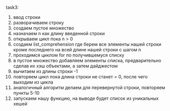task3:
1. ввод строки
2. разворачиваем строку
3. создаем пустое множество
4. назначаем n как длину введенной строки
5. открываем цикл пока n > 0 
6. создаем list_comprehension где берем все элементы нашей строки кроме последнего на всей длине нашей строки с шагом n
7. проходимся циклом for по получившемуся списку
8. в пустое множество добавляем элементы списка, предварительно сделав их хэш объектами, а затем дайджестом
9. вычитаем из длины строки -1
10. повторяем цикл пока длина строки не станет = 0, после чего выходим из цикла
11. аналогичный алгоритм делаем для перевернутой строки, повторяем пункты 5-10
12. запускаем нашу функцию, на выводе будет список из уникальных хешей
 
 
